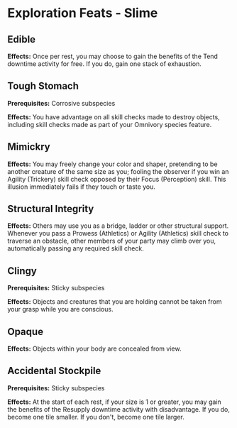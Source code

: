 # Exploration Feats - Slime

## Edible

**Effects:** Once per rest, you may choose to gain the benefits of the Tend downtime activity for free. If you do, gain one stack of exhaustion.

## Tough Stomach

**Prerequisites:** Corrosive subspecies

**Effects:** You have advantage on all skill checks made to destroy objects, including skill checks made as part of your Omnivory species feature.

## Mimickry

**Effects:** You may freely change your color and shaper, pretending to be another creature of the same size as you; fooling the observer if you win an Agility (Trickery) skill check opposed by their Focus (Perception) skill. This illusion immediately fails if they touch or taste you.

## Structural Integrity

**Effects:** Others may use you as a bridge, ladder or other structural support. Whenever you pass a Prowess (Athletics) or Agility (Athletics) skill check to traverse an obstacle, other members of your party may climb over you, automatically passing any required skill check.

## Clingy

**Prerequisites:** Sticky subspecies

**Effects:** Objects and creatures that you are holding cannot be taken from your grasp while you are conscious.

## Opaque

**Effects:** Objects within your body are concealed from view.

## Accidental Stockpile

**Prerequisites:** Sticky subspecies

**Effects:** At the start of each rest, if your size is 1 or greater, you may gain the benefits of the Resupply downtime activity with disadvantage. If you do, become one tile smaller. If you don't, become one tile larger.

